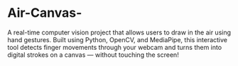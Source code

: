 # Air-Canvas-
A real-time computer vision project that allows users to draw in the air using hand gestures. Built using Python, OpenCV, and MediaPipe, this interactive tool detects finger movements through your webcam and turns them into digital strokes on a canvas — without touching the screen!
